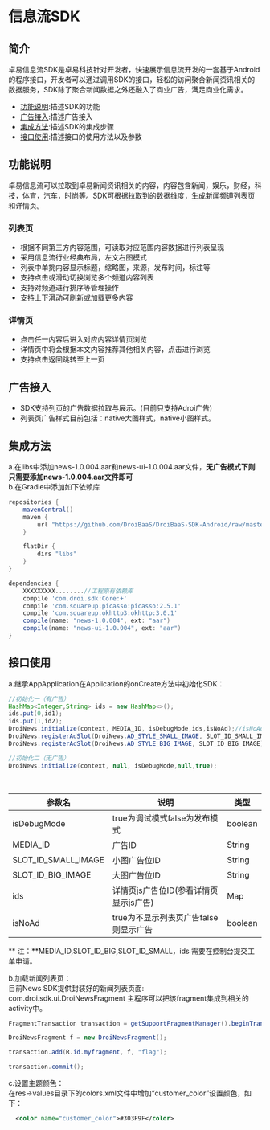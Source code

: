 # 信息流SDK
##  简介
卓易信息流SDK是卓易科技针对开发者，快速展示信息流开发的一套基于Android的程序接口，开发者可以通过调用SDK的接口，轻松的访问聚合新闻资讯相关的数据服务，SDK除了聚合新闻数据之外还融入了商业广告，满足商业化需求。

* [功能说明](#FunctionDec):描述SDK的功能
* [广告接入](#Ad):描述广告接入
* [集成方法](#Integration):描述SDK的集成步骤
* [接口使用](#Interface):描述接口的使用方法以及参数

## <a id="FunctionDec"></a>功能说明
卓易信息流可以拉取到卓易新闻资讯相关的内容，内容包含新闻，娱乐，财经，科技，体育，汽车，时尚等。SDK可根据拉取到的数据维度，生成新闻频道列表页和详情页。

### 列表页
* 根据不同第三方内容范围，可读取对应范围内容数据进行列表呈现
* 采用信息流行业经典布局，左文右图模式
* 列表中单挑内容显示标题，缩略图，来源，发布时间，标注等
* 支持点击或滑动切换浏览多个频道内容列表
* 支持对频道进行排序等管理操作
* 支持上下滑动可刷新或加载更多内容

  
### 详情页
* 点击任一内容后进入对应内容详情页浏览
* 详情页中将会根据本文内容推荐其他相关内容，点击进行浏览
* 支持点击返回跳转至上一页


## <a id="Ad"></a>广告接入
* SDK支持列页的广告数据拉取与展示。(目前只支持Adroi广告)
* 列表页广告样式目前包括：native大图样式，native小图样式。

## <a id="Integration"></a>集成方法
a.在libs中添加news-1.0.004.aar和news-ui-1.0.004.aar文件，**无广告模式下则只需要添加news-1.0.004.aar文件即可**</br>
b.在Gradle中添加如下依赖库</br>

``` groovy
repositories {
    mavenCentral()
    maven {
        url "https://github.com/DroiBaaS/DroiBaaS-SDK-Android/raw/master/"
    }

    flatDir {
        dirs "libs"
    }
}

dependencies {
    XXXXXXXXX........//工程原有依赖库
    compile 'com.droi.sdk:Core:+'
    compile 'com.squareup.picasso:picasso:2.5.1'
    compile 'com.squareup.okhttp3:okhttp:3.0.1'
    compile(name: "news-1.0.004", ext: "aar")
    compile(name: "news-ui-1.0.004", ext: "aar")
}
```
## <a id="Interface"></a>接口使用
a.继承AppApplication在Application的onCreate方法中初始化SDK：
``` java 
//初始化一（有广告）
HashMap<Integer,String> ids = new HashMap<>();
ids.put(0,id1);
ids.put(1,id2);
DroiNews.initialize(context, MEDIA_ID, isDebugMode,ids,isNoAd);//isNoAd设置为false
DroiNews.registerAdSlot(DroiNews.AD_STYLE_SMALL_IMAGE, SLOT_ID_SMALL_IMAGE);
DroiNews.registerAdSlot(DroiNews.AD_STYLE_BIG_IMAGE, SLOT_ID_BIG_IMAGE);

//初始化二（无广告）
DroiNews.initialize(context, null, isDebugMode,null,true);
```
</br>


参数名 | 说明 |类型
---|---|---
isDebugMode | true为调试模式false为发布模式 |boolean
MEDIA_ID | 广告ID |String
SLOT_ID_SMALL_IMAGE| 小图广告位ID |String
SLOT_ID_BIG_IMAGE| 大图广告位ID |String
ids| 详情页js广告位ID(参看详情页显示js广告) |Map
isNoAd| true为不显示列表页广告false则显示广告 |boolean


** 注：**MEDIA_ID,SLOT_ID_BIG,SLOT_ID_SMALL，ids 需要在控制台提交工单申请。

b.加载新闻列表页：</br>
目前News SDK提供封装好的新闻列表页面: 
com.droi.sdk.ui.DroiNewsFragment
主程序可以把该fragment集成到相关的activity中。
``` java
FragmentTransaction transaction = getSupportFragmentManager().beginTransaction();

DroiNewsFragment f = new DroiNewsFragment();

transaction.add(R.id.myfragment, f, "flag");

transaction.commit();
```
c.设置主题颜色：</br>
在res->values目录下的colors.xml文件中增加“customer_color”设置颜色，如下：</br>
```xml
  <color name="customer_color">#303F9F</color>
```
